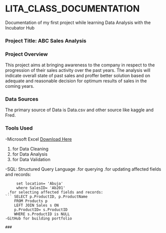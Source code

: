 # LITA_CLASS_DOCUMENTATION
Documentation of my first project while learning Data Analysis with the Incubator Hub

### Project Title: ABC Sales Analysis

### Project Overview
This project aims at bringing awareness to the company in respect to the progression of their sales activity over the past years. The analysis will indicate overall state of past sales and proffer better solution based on adequate and reasonable decision for optimum results of sales in the coming years.

### Data Sources
The primary source of Data is Data.csv and other source like kaggle and Fred.

### Tools Used
-Microsoft Excel [Download Here](https//www.microsoft.com)
 1. for Data Cleaning
 2. for Data Analysis
 3. for Data Validation
    
-SQL: Structured Query Language
 .for querying
 .for updating affected fields and records:
``` UPDATE table 1
     set location= 'Abuja'
     where SalesID= 'Ab201'
 .for selecting affected fields and records:
``` SELECT p.ProductID, p.ProductName
    FROM Products p
    LEFT JOIN Sales s ON
    p.ProductID= s.ProductID
    WHERE s.ProductID is NULL
-GitHub for building portfolio

### 
